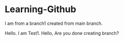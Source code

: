 # Learning-Github

I am from a branch1 created from main branch.

Hello. I am Test1.
Hello, Are you done creating branch?
